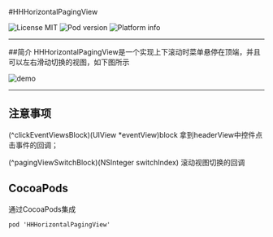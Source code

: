 #HHHorizontalPagingView

![License MIT](https://go-shields.herokuapp.com/license-MIT-blue.png)
![Pod version](http://img.shields.io/cocoapods/v/HHHorizontalPagingView.svg?style=flat)
![Platform info](http://img.shields.io/cocoapods/p/HHHorizontalPagingView.svg?style=flat)
***
##简介
HHHorizontalPagingView是一个实现上下滚动时菜单悬停在顶端，并且可以左右滑动切换的视图，如下图所示



![demo](https://github.com/huh12321/HHHorizontalPagingView/blob/master/demo.gif)

***
## 注意事项
(^clickEventViewsBlock)(UIView *eventView)block  拿到headerView中控件点击事件的回调；
 <p>(^pagingViewSwitchBlock)(NSInteger switchIndex)  滚动视图切换的回调


## CocoaPods
通过CocoaPods集成

    pod 'HHHorizontalPagingView'        
